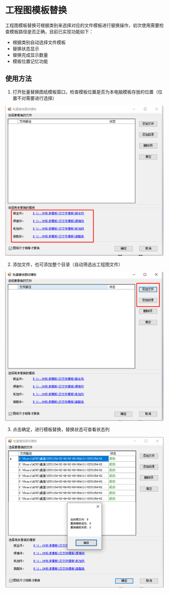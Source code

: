 # 工程图模板替换

工程图模板替换可根据类别来选择对应的文件模板进行替换操作，初次使用需要检查模板路径是否正确，目前已实现功能如下：

- 根据类别自动选择文件模板
- 替换状态显示
- 替换完成显示数量
- 模板位置记忆功能

## 使用方法

1. 打开批量替换图纸模板窗口，检查模板位置是否为本电脑模板存放的位置（位置不对需要进行选择）

![image-20231219171421812](./images/image-20231219171421812.png)

2. 添加文件，也可添加整个目录（自动筛选出工程图文件）

![image-20231219171547337](./images/image-20231219171547337.png)

3. 点击确定，进行模板替换，替换状态可查看状态列

![image-20231219171727956](./images/image-20231219171727956.png)